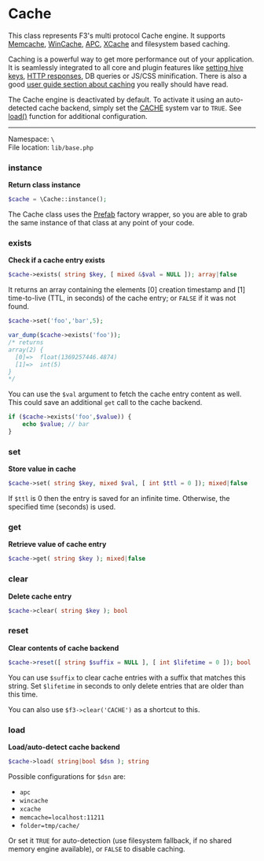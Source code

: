 # Cache

This class represents F3's multi protocol Cache engine. It supports [Memcache](http://memcached.org/), [WinCache](http://www.iis.net/downloads/microsoft/wincache-extension), [APC](http://php.net/manual/en/book.apc.php), [XCache](http://xcache.lighttpd.net/) and filesystem based caching.

Caching is a powerful way to get more performance out of your application. It is seamlessly integrated to all core and plugin features
like [setting hive keys](base#set), [HTTP responses](base#caching), DB queries or JS/CSS minification.
There is also a good [user guide section about caching](optimization#cache-engine) you really should have read.

The Cache engine is deactivated by default. To activate it using an auto-detected cache backend, simply set the [CACHE](quick-reference#cache) system var to `TRUE`.
See [load()](cache#load) function for additional configuration.

---

Namespace: `\` <br>
File location: `lib/base.php`

### instance

**Return class instance**

```php
$cache = \Cache::instance();
```

The Cache class uses the [Prefab](prefab-registry) factory wrapper, so you are able to grab the same instance of that class at any point of your code.


### exists

**Check if a cache entry exists**

```php
$cache->exists( string $key, [ mixed &$val = NULL ]); array|false
```

It returns an array containing the elements [0] creation timestamp and [1] time-to-live (TTL, in seconds) of the cache entry; or `FALSE` if it was not found.

```php
$cache->set('foo','bar',5);

var_dump($cache->exists('foo'));
/* returns
array(2) {
  [0]=>  float(1369257446.4874)
  [1]=>  int(5)
}
*/
```

You can use the `$val` argument to fetch the cache entry content as well. This could save an additional `get` call to the cache backend.

```php
if ($cache->exists('foo',$value)) {
    echo $value; // bar
}
```


### set

**Store value in cache**

```php
$cache->set( string $key, mixed $val, [ int $ttl = 0 ]); mixed|false
```

If `$ttl` is 0 then the entry is saved for an infinite time. Otherwise, the specified time (seconds) is used.


### get

**Retrieve value of cache entry**

```php
$cache->get( string $key ); mixed|false
```


### clear

**Delete cache entry**

```php
$cache->clear( string $key ); bool
```


### reset

**Clear contents of cache backend**

```php
$cache->reset([ string $suffix = NULL ], [ int $lifetime = 0 ]); bool
```

You can use `$suffix` to clear cache entries with a suffix that matches this string.
Set `$lifetime` in seconds to only delete entries that are older than this time.

You can also use `$f3->clear('CACHE')` as a shortcut to this.

### load

**Load/auto-detect cache backend**

```php
$cache->load( string|bool $dsn ); string
```

Possible configurations for `$dsn` are:

* `apc`
* `wincache`
* `xcache`
* `memcache=localhost:11211`
* `folder=tmp/cache/`

Or set it `TRUE` for auto-detection (use filesystem fallback, if no shared memory engine available), or `FALSE` to disable caching.
